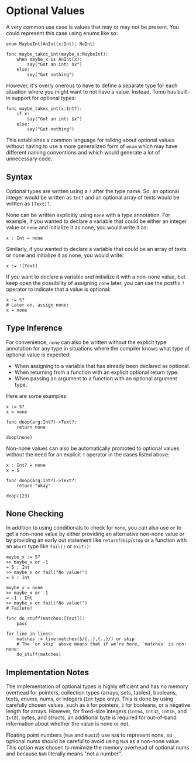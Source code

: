 # Optional Values

A very common use case is values that may or may not be present. You could
represent this case using enums like so:

```tomo
enum MaybeInt(AnInt(x:Int), NoInt)

func maybe_takes_int(maybe_x:MaybeInt):
    when maybe_x is AnInt(x):
        say("Got an int: $x")
    else:
        say("Got nothing")
```

However, it's overly onerous to have to define a separate type for each
situation where you might want to not have a value. Instead, Tomo has
built-in support for optional types:

```
func maybe_takes_int(x:Int?):
    if x:
        say("Got an int: $x")
    else:
        say("Got nothing")
```

This establishes a common language for talking about optional values without
having to use a more generalized form of `enum` which may have different naming
conventions and which would generate a lot of unnecessary code.

## Syntax

Optional types are written using a `?` after the type name. So, an optional
integer would be written as `Int?` and an optional array of texts would be
written as `[Text]?`.

None can be written explicitly using `none` with a type annotation. For
example, if you wanted to declare a variable that could be either an integer
value or `none` and initialize it as none, you would write it as:

```tomo
x : Int = none
```

Similarly, if you wanted to declare a variable that could be an array of texts
or none and initialize it as none, you would write:

```tomo
x := ![Text]
```

If you want to declare a variable and initialize it with a non-none value, but
keep open the possibility of assigning `none` later, you can use the postfix
`?` operator to indicate that a value is optional:

```tomo
x := 5?
# Later on, assign none:
x = none
```

## Type Inference

For convenience, `none` can also be written without the explicit type
annotation for any type in situations where the compiler knows what type of
optional value is expected:

- When assigning to a variable that has already been declared as optional.
- When returning from a function with an explicit optional return type.
- When passing an argument to a function with an optional argument type.

Here are some examples:

```tomo
x := 5?
x = none

func doop(arg:Int?)->Text?:
    return none

doop(none)
```

Non-none values can also be automatically promoted to optional values without
the need for an explicit `?` operator in the cases listed above:

```tomo
x : Int? = none
x = 5

func doop(arg:Int?)->Text?:
    return "okay"

doop(123)
```

## None Checking

In addition to using conditionals to check for `none`, you can also use `or` to
get a non-none value by either providing an alternative non-none value or by
providing an early out statement like `return`/`skip`/`stop` or a function with
an `Abort` type like `fail()` or `exit()`:

```tomo
maybe_x := 5?
>> maybe_x or -1
= 5 : Int
>> maybe_x or fail("No value!")
= 5 : Int

maybe_x = none
>> maybe_x or -1
= -1 : Int
>> maybe_x or fail("No value!")
# Failure!

func do_stuff(matches:[Text]):
    pass

for line in lines:
    matches := line:matches($/{..},{..}/) or skip
    # The `or skip` above means that if we're here, `matches` is non-none:
    do_stuff(matches)
```

## Implementation Notes

The implementation of optional types is highly efficient and has no memory
overhead for pointers, collection types (arrays, sets, tables), booleans,
texts, enums, nums, or integers (`Int` type only). This is done by using
carefully chosen values, such as `0` for pointers, `2` for booleans, or a
negative length for arrays. However, for fixed-size integers (`Int64`, `Int32`,
`Int16`, and `Int8`), bytes, and structs, an additional byte is required for
out-of-band information about whether the value is none or not.

Floating point numbers (`Num` and `Num32`) use `NaN` to represent none, so
optional nums should be careful to avoid using `NaN` as a non-none value. This
option was chosen to minimize the memory overhead of optional nums and because
`NaN` literally means "not a number".
